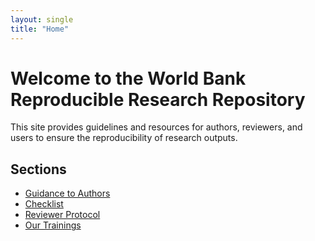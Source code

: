 ```yaml
---
layout: single
title: "Home"
---
```


# Welcome to the World Bank Reproducible Research Repository

This site provides guidelines and resources for authors, reviewers, and users to ensure the reproducibility of research outputs.

## Sections
- [Guidance to Authors](./guidance_note_wb.md)
- [Checklist](./reproducibility_package_checklist.md)
- [Reviewer Protocol](./reproducibility_reviewer_protocol.md)
- [Our Trainings](./reproducible_research_trainings.md)
